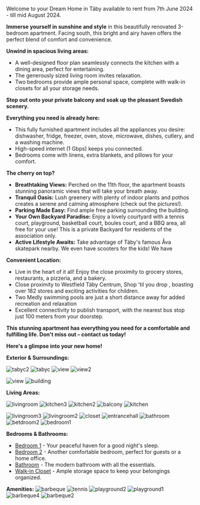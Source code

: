 Welcome to your Dream Home in Täby available to rent from 7th June 2024 - till mid August 2024.

**Immerse yourself in sunshine and style** in this beautifully renovated 3-bedroom apartment. Facing south, this bright and airy haven offers the perfect blend of comfort and convenience.

**Unwind in spacious living areas:**

* A well-designed floor plan seamlessly connects the kitchen with a dining area, perfect for entertaining.
* The generously sized living room invites relaxation.
* Two bedrooms provide ample personal space, complete with walk-in closets for all your storage needs.

**Step out onto your private balcony and soak up the pleasant Swedish scenery.**

**Everything you need is already here:**

* This fully furnished apartment includes all the appliances you desire: dishwasher, fridge, freezer, oven, stove, microwave, dishes, cutlery, and a washing machine.
* High-speed internet (1 Gbps) keeps you connected.
* Bedrooms come with linens, extra blankets, and pillows for your comfort.


**The cherry on top?**
* **Breathtaking Views:** Perched on the 11th floor, the apartment boasts stunning panoramic views that will take your breath away.
*  **Tranquil Oasis:** Lush greenery with plenty of indoor plants and pothos creates a serene and calming atmosphere (check out the pictures!).
* **Parking Made Easy:** Find ample free parking surrounding the building.
* **Your Own Backyard Paradise:** Enjoy a lovely courtyard with a tennis court, playground, basketball court, boules court, and a BBQ area, all free for your use! This is a private Backyard for residents of the association only.
* **Active Lifestyle Awaits:** Take advantage of Täby's famous Åva skatepark nearby. We even have scooters for the kids! We have

**Convenient Location:**

* Live in the heart of it all! Enjoy the close proximity to grocery stores, restaurants, a pizzeria, and a bakery.
* Close proximity to Westfield Täby Centrum, Shop 'til you drop , boasting over 182 stores and exciting activities for children.
* Two Medly swimming pools are just a short distance away for added recreation and relaxation
* Excellent connectivity to publish transport, with the nearest bus stop just 100 meters from your doorstep.

**This stunning apartment has everything you need for a comfortable and fulfilling life. Don't miss out – contact us today!**


**Here's a glimpse into your new home!**

**Exterior & Surroundings:**


![tabyc2](https://github.com/Nitinbabariya/apartment/assets/45552/2ccdb1a2-fbe1-4a8e-a0c2-511e0cfd2c3c)
![tabyc](https://github.com/Nitinbabariya/apartment/assets/45552/3a08d7b1-ec25-463a-8ebc-b48cca967bf8)
![view](https://github.com/Nitinbabariya/apartment/assets/45552/ffa478c5-e066-476b-9976-53e533b9f750)
![view2](https://github.com/Nitinbabariya/apartment/assets/45552/fd68fef9-5d02-4437-87ee-ca58eda4e263)

![view](https://github.com/Nitinbabariya/apartment/assets/45552/c5aa7cd6-e652-401f-847b-ded8e751e512)
![building](https://github.com/Nitinbabariya/apartment/assets/45552/7e9f475e-85dd-48bf-9e1e-7b34c6c453c1)

**Living Areas:**

![livingroom](https://github.com/Nitinbabariya/apartment/assets/45552/01a699af-49fc-4767-a44b-83794a319cb4)
![kitchen3](https://github.com/Nitinbabariya/apartment/assets/45552/64063996-311e-4077-b004-708009e37c28)
![kitchen2](https://github.com/Nitinbabariya/apartment/assets/45552/c21e0f66-5154-4888-a048-e4a6a3c3931a)
![balcony](https://github.com/Nitinbabariya/apartment/assets/45552/b0b4fb4b-d2b2-436f-b1c8-29f958c5eacb)
![kitchen](https://github.com/Nitinbabariya/apartment/assets/45552/2ff1a693-4d74-4cf4-8aa5-09f616c60792)

![livingroom3](https://github.com/Nitinbabariya/apartment/assets/45552/8a652227-bc1d-408a-9c40-b7b64694fccf)
![livingroom2](https://github.com/Nitinbabariya/apartment/assets/45552/a1d21ac7-548f-4110-a173-a2a1bde3e138)
![closet](https://github.com/Nitinbabariya/apartment/assets/45552/8c3535cd-cc28-44e8-b60a-fead5c3fbb9c)
![entrancehall](https://github.com/Nitinbabariya/apartment/assets/45552/6f684881-d348-45f8-82d5-cb1dc214eb03)
![bathroom](https://github.com/Nitinbabariya/apartment/assets/45552/9a6371d8-f9cf-49c8-9c98-148d542eceff)
![betdroom2](https://github.com/Nitinbabariya/apartment/assets/45552/650ea32e-246e-409d-9bfb-68cee66d2fbd)
![bedroom1](https://github.com/Nitinbabariya/apartment/assets/45552/c6ecf2cb-e013-4078-94f9-350436b76199)


**Bedrooms & Bathrooms:**

* [Bedroom 1](images/bedroom1.jpg) - Your peaceful haven for a good night's sleep.
* [Bedroom 2](images/betdroom2.jpeg) - Another comfortable bedroom, perfect for guests or a home office.
* [Bathroom](images/bathroom.jpg) - The modern bathroom with all the essentials.
* [Walk-in Closet](images/closet.jpg) - Ample storage space to keep your belongings organized.

**Amenities:**
![barbeque](https://github.com/Nitinbabariya/apartment/assets/45552/1f8596c5-7265-4bff-b6d7-1d2f4191972e)
![tennis](https://github.com/Nitinbabariya/apartment/assets/45552/69462ccf-9bbb-41d1-b5a7-9ae1b2d070a1)
![playground2](https://github.com/Nitinbabariya/apartment/assets/45552/8049a4c3-c1cb-4d30-97a4-4d6e541c0e04)
![playground1](https://github.com/Nitinbabariya/apartment/assets/45552/a20114e2-64b4-4f61-b65b-0579e52e5ec0)
![barbeque4](https://github.com/Nitinbabariya/apartment/assets/45552/86b4f7d6-de1e-4a35-89f7-0f88c0506b6d)
![barbeque2](https://github.com/Nitinbabariya/apartment/assets/45552/fb00f8ea-f09f-49eb-adfe-ffb304106961)

